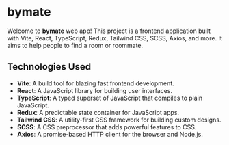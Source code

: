 # bymate

Welcome to **bymate** web app! This project is a frontend application built with Vite, React, TypeScript, Redux, Tailwind CSS, SCSS, Axios, and more. It aims to help people to find a room or roommate.


## Technologies Used

- **Vite**: A build tool for blazing fast frontend development.
- **React**: A JavaScript library for building user interfaces.
- **TypeScript**: A typed superset of JavaScript that compiles to plain JavaScript.
- **Redux**: A predictable state container for JavaScript apps.
- **Tailwind CSS**: A utility-first CSS framework for building custom designs.
- **SCSS**: A CSS preprocessor that adds powerful features to CSS.
- **Axios**: A promise-based HTTP client for the browser and Node.js.